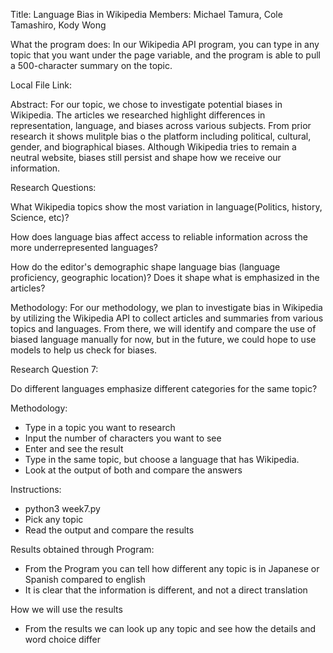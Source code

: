 Title: Language Bias in Wikipedia 
Members: Michael Tamura, Cole Tamashiro, Kody Wong


What the program does: 
In our Wikipedia API program, you can type in any topic that you want under the page variable, and the program is able to pull a
500-character summary on the topic. 


Local File Link: 


Abstract: 
For our topic, we chose to investigate potential biases in Wikipedia. The articles we researched highlight differences in representation, language, and biases across various subjects. From prior research it shows mulitple bias o the platform including political, cultural, gender, and biographical biases. Although Wikipedia tries to remain a neutral website, biases still persist and shape how we receive our information. 

Research Questions: 

What Wikipedia topics show the most variation in language(Politics, history, Science, etc)?


How does language bias affect access to reliable information across the more underrepresented languages? 

How do the editor's demographic shape language bias (language proficiency, geographic location)? Does it shape what is emphasized in the articles?

Methodology: For our methodology, we plan to investigate bias in Wikipedia by utilizing the Wikipedia API to collect articles and summaries from various topics and languages. From there, we will identify and compare the use of biased language manually for now, but in the future, we could hope to use models to help us check for biases.

Research Question 7: 

Do different languages emphasize different categories for the same topic? 

Methodology: 
- Type in a topic you want to research
- Input the number of characters you want to see
- Enter and see the result
- Type in the same topic, but choose a language that has Wikipedia.
- Look at the output of both and compare the answers


Instructions: 
- python3 week7.py 
- Pick any topic 
- Read the output and compare the results 

Results obtained through Program: 
- From the Program you can tell how different any topic is in Japanese or Spanish compared to english
- It is clear that the information is different, and not a direct translation

How we will use the results 
- From the results we can look up any topic and see how the details and word choice differ 






